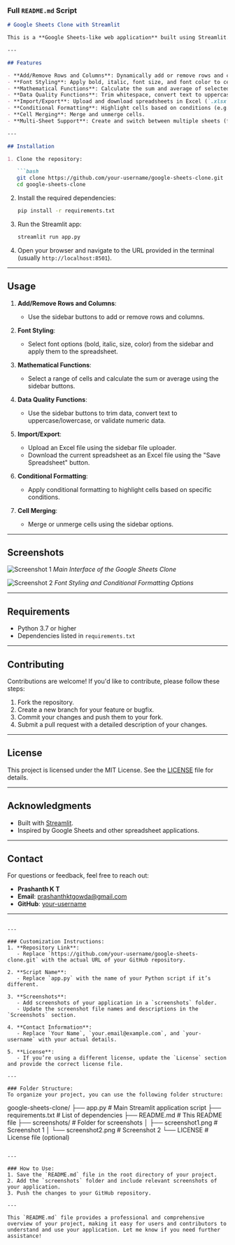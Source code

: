 ### Full `README.md` Script

```markdown
# Google Sheets Clone with Streamlit

This is a **Google Sheets-like web application** built using Streamlit. It allows users to create, edit, and manage spreadsheets directly in their browser. The application supports features like adding/removing rows and columns, applying font styling, performing mathematical calculations, and importing/exporting Excel files.

---

## Features

- **Add/Remove Rows and Columns**: Dynamically add or remove rows and columns from the spreadsheet.
- **Font Styling**: Apply bold, italic, font size, and font color to cells.
- **Mathematical Functions**: Calculate the sum and average of selected cells.
- **Data Quality Functions**: Trim whitespace, convert text to uppercase/lowercase, and validate numeric data.
- **Import/Export**: Upload and download spreadsheets in Excel (`.xlsx`) format.
- **Conditional Formatting**: Highlight cells based on conditions (e.g., greater than, less than).
- **Cell Merging**: Merge and unmerge cells.
- **Multi-Sheet Support**: Create and switch between multiple sheets (future enhancement).

---

## Installation

1. Clone the repository:

   ```bash
   git clone https://github.com/your-username/google-sheets-clone.git
   cd google-sheets-clone
   ```

2. Install the required dependencies:

   ```bash
   pip install -r requirements.txt
   ```

3. Run the Streamlit app:

   ```bash
   streamlit run app.py
   ```

4. Open your browser and navigate to the URL provided in the terminal (usually `http://localhost:8501`).

---

## Usage

1. **Add/Remove Rows and Columns**:
   - Use the sidebar buttons to add or remove rows and columns.

2. **Font Styling**:
   - Select font options (bold, italic, size, color) from the sidebar and apply them to the spreadsheet.

3. **Mathematical Functions**:
   - Select a range of cells and calculate the sum or average using the sidebar buttons.

4. **Data Quality Functions**:
   - Use the sidebar buttons to trim data, convert text to uppercase/lowercase, or validate numeric data.

5. **Import/Export**:
   - Upload an Excel file using the sidebar file uploader.
   - Download the current spreadsheet as an Excel file using the "Save Spreadsheet" button.

6. **Conditional Formatting**:
   - Apply conditional formatting to highlight cells based on specific conditions.

7. **Cell Merging**:
   - Merge or unmerge cells using the sidebar options.

---

## Screenshots

![Screenshot 1](screenshots/screenshot1.png)
*Main Interface of the Google Sheets Clone*

![Screenshot 2](screenshots/screenshot2.png)
*Font Styling and Conditional Formatting Options*

---

## Requirements

- Python 3.7 or higher
- Dependencies listed in `requirements.txt`

---

## Contributing

Contributions are welcome! If you'd like to contribute, please follow these steps:

1. Fork the repository.
2. Create a new branch for your feature or bugfix.
3. Commit your changes and push them to your fork.
4. Submit a pull request with a detailed description of your changes.

---

## License

This project is licensed under the MIT License. See the [LICENSE](LICENSE) file for details.

---

## Acknowledgments

- Built with [Streamlit](https://streamlit.io/).
- Inspired by Google Sheets and other spreadsheet applications.

---

## Contact

For questions or feedback, feel free to reach out:

- **Prashanth K T**
- **Email**: prashanthktgowda@gmail.com
- **GitHub**: [your-username](https://github.com/prashanthktgowda)

---

```

---

### Customization Instructions:
1. **Repository Link**:
   - Replace `https://github.com/your-username/google-sheets-clone.git` with the actual URL of your GitHub repository.

2. **Script Name**:
   - Replace `app.py` with the name of your Python script if it’s different.

3. **Screenshots**:
   - Add screenshots of your application in a `screenshots` folder.
   - Update the screenshot file names and descriptions in the `Screenshots` section.

4. **Contact Information**:
   - Replace `Your Name`, `your.email@example.com`, and `your-username` with your actual details.

5. **License**:
   - If you’re using a different license, update the `License` section and provide the correct license file.

---

### Folder Structure:
To organize your project, you can use the following folder structure:

```
google-sheets-clone/
├── app.py                  # Main Streamlit application script
├── requirements.txt        # List of dependencies
├── README.md               # This README file
├── screenshots/            # Folder for screenshots
│   ├── screenshot1.png     # Screenshot 1
│   └── screenshot2.png     # Screenshot 2
└── LICENSE                 # License file (optional)
```

---

### How to Use:
1. Save the `README.md` file in the root directory of your project.
2. Add the `screenshots` folder and include relevant screenshots of your application.
3. Push the changes to your GitHub repository.

---

This `README.md` file provides a professional and comprehensive overview of your project, making it easy for users and contributors to understand and use your application. Let me know if you need further assistance!
